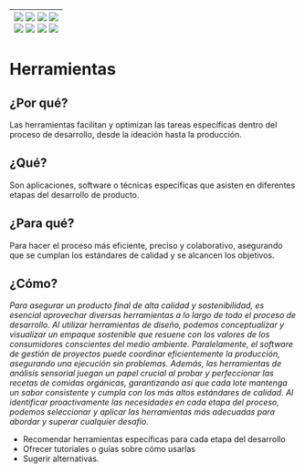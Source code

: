 <div align=right>

|[![](https://img.shields.io/badge/-Inicio-FFF?style=flat&logo=Emlakjet&logoColor=black)](/README.md) [![](https://img.shields.io/badge/-Introducción-FFF?style=flat&logo=abbrobotstudio&logoColor=black)](/documentos/intro.md) [![](https://img.shields.io/badge/-Modelos_de_lenguaje-FFF?style=flat&logo=LiveChat&logoColor=black)](/documentos/LLMs.md) [![](https://img.shields.io/badge/-Panorámica-FFF?style=flat&logo=openstreetmap&logoColor=black)](/documentos/panoramica.md)<br>  [![](https://img.shields.io/badge/-Prompts-FFF?style=flat&logo=Proton&logoColor=black)](/documentos/prompts/README.md) [![](https://img.shields.io/badge/-Ing,_de_prompts-FFF?style=flat&logo=googleearthengine&logoColor=black)](/documentos/ingenieriaDePrompts/README.md) [![](https://img.shields.io/badge/-Patrones-FFF?style=flat&logo=textpattern&logoColor=black)](/documentos/ingenieriaDePrompts/patrones/README.md) [![](https://img.shields.io/badge/-Casos_de_uso-FFF?style=flat&logo=gitbook&logoColor=black)](/documentos/casosDeUso/README.md)|
|-:|

</div>

# Herramientas

## ¿Por qué?

Las herramientas facilitan y optimizan las tareas específicas dentro del proceso de desarrollo, desde la ideación hasta la producción.

## ¿Qué?

Son aplicaciones, software o técnicas específicas que asisten en diferentes etapas del desarrollo de producto.

## ¿Para qué?

Para hacer el proceso más eficiente, preciso y colaborativo, asegurando que se cumplan los estándares de calidad y se alcancen los objetivos.

## ¿Cómo?

*Para asegurar un producto final de alta calidad y sostenibilidad, es esencial aprovechar diversas herramientas a lo largo de todo el proceso de desarrollo. Al utilizar herramientas de diseño, podemos conceptualizar y visualizar un empaque sostenible que resuene con los valores de los consumidores conscientes del medio ambiente. Paralelamente, el software de gestión de proyectos puede coordinar eficientemente la producción, asegurando una ejecución sin problemas. Además, las herramientas de análisis sensorial juegan un papel crucial al probar y perfeccionar las recetas de comidas orgánicas, garantizando así que cada lote mantenga un sabor consistente y cumpla con los más altos estándares de calidad. Al identificar proactivamente las necesidades en cada etapa del proceso, podemos seleccionar y aplicar las herramientas más adecuadas para abordar y superar cualquier desafío.*

- Recomendar herramientas específicas para cada etapa del desarrollo
- Ofrecer tutoriales o guías sobre cómo usarlas
- Sugerir alternativas.
